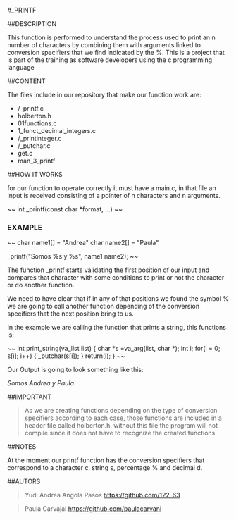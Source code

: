 #_PRINTF

##DESCRIPTION

This function is performed to understand the process used to print an n number of characters by combining them with arguments linked to conversion specifiers that we find indicated by the %. This is a project that is part of the training as software developers using the c programming language

##CONTENT

The files include in our repository that make our function work are:

* /_printf.c
* holberton.h
* 01functions.c
* 1_funct_decimal_integers.c
* /_printinteger.c
* /_putchar.c
* get.c
* man_3_printf

##HOW IT WORKS

for our function to operate correctly it must have a main.c, in that file an input is received consisting of a pointer of n characters and n arguments.

~~
int _printf(const char *format, ...)
~~


### EXAMPLE

~~
char name1[] = "Andrea"
char name2[] = "Paula"

_printf("Somos %s y %s", name1 name2);
~~

The function _printf starts validating the first position of our input and compares that character with some conditions to print or not the character or do another function.

We need to have clear that if in any of that positions we found the symbol % we are going to call another function depending of the conversion specifiers that the next position bring to us.

In the example we are calling the function that prints a string, this functions is:

~~
int print_string(va_list list)
{
  char *s =va_arg(list, char *);
    int i;
      for(i = 0; s[i]; i++)
        {
	    _putchar(s[i]);
	      }
	        return(i);
		}
		~~

Our Output is going to look something like this:

*Somos Andrea y Paula*


##IMPORTANT

> As we are creating functions depending on the type of conversion specifiers according to each case, those functions are included in a header file called holberton.h, without this file the program will not compile since it does not have to recognize the created functions.

##NOTES

At the moment our printf function has the conversion specifiers that correspond to a character c, string s, percentage % and decimal d.

##AUTORS

> Yudi Andrea Angola Pasos https://github.com/122-63

> Paula Carvajal https://github.com/paulacarvani